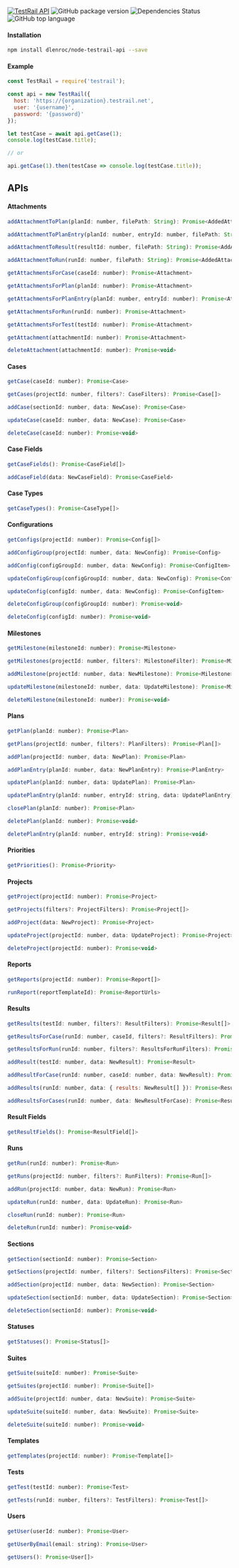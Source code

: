 [![TestRail API](https://img.shields.io/badge/TestRail%20API-v2-green.svg)](https://www.gurock.com/testrail/docs/api)
![GitHub package version](https://img.shields.io/github/package-json/v/dlenroc/node-testrail-api.svg)
![Dependencies Status](https://img.shields.io/david/dlenroc/node-testrail-api.svg)
![GitHub top language](https://img.shields.io/github/languages/top/dlenroc/node-testrail-api.svg)

#### Installation

```bash
npm install dlenroc/node-testrail-api --save
```

#### Example

```javascript
const TestRail = require('testrail');

const api = new TestRail({
  host: 'https://{organization}.testrail.net',
  user: '{username}',
  password: '{password}'
});

let testCase = await api.getCase(1);
console.log(testCase.title);

// or

api.getCase(1).then(testCase => console.log(testCase.title));
```

## APIs

#### Attachments

```javascript
addAttachmentToPlan(planId: number, filePath: String): Promise<AddedAttachment>
```

```javascript
addAttachmentToPlanEntry(planId: number, entryId: number, filePath: String): Promise<AddedAttachment>
```

```javascript
addAttachmentToResult(resultId: number, filePath: String): Promise<AddAttachment>
```

```javascript
addAttachmentToRun(runId: number, filePath: String): Promise<AddedAttachment>
```

```javascript
getAttachmentsForCase(caseId: number): Promise<Attachment>
```

```javascript
getAttachmentsForPlan(planId: number): Promise<Attachment>
```

```javascript
getAttachmentsForPlanEntry(planId: number, entryId: number): Promise<Attachment>
```

```javascript
getAttachmentsForRun(runId: number): Promise<Attachment>
```

```javascript
getAttachmentsForTest(testId: number): Promise<Attachment>
```

```javascript
getAttachment(attachmentId: number): Promise<Attachment>
```

```javascript
deleteAttachment(attachmentId: number): Promise<void>
```

#### Cases

```javascript
getCase(caseId: number): Promise<Case>
```

```javascript
getCases(projectId: number, filters?: CaseFilters): Promise<Case[]>
```

```javascript
addCase(sectionId: number, data: NewCase): Promise<Case>
```

```javascript
updateCase(caseId: number, data: NewCase): Promise<Case>
```

```javascript
deleteCase(caseId: number): Promise<void>
```

#### Case Fields

```javascript
getCaseFields(): Promise<CaseField[]>
```

```javascript
addCaseField(data: NewCaseField): Promise<CaseField>
```

#### Case Types

```javascript
getCaseTypes(): Promise<CaseType[]>
```

#### Configurations

```javascript
getConfigs(projectId: number): Promise<Config[]>
```

```javascript
addConfigGroup(projectId: number, data: NewConfig): Promise<Config>
```

```javascript
addConfig(configGroupId: number, data: NewConfig): Promise<ConfigItem>
```

```javascript
updateConfigGroup(configGroupId: number, data: NewConfig): Promise<Config>
```

```javascript
updateConfig(configId: number, data: NewConfig): Promise<ConfigItem>
```

```javascript
deleteConfigGroup(configGroupId: number): Promise<void>
```

```javascript
deleteConfig(configId: number): Promise<void>
```

#### Milestones

```javascript
getMilestone(milestoneId: number): Promise<Milestone>
```

```javascript
getMilestones(projectId: number, filters?: MilestoneFilter): Promise<Milestone[]>
```

```javascript
addMilestone(projectId: number, data: NewMilestone): Promise<Milestone>
```

```javascript
updateMilestone(milestoneId: number, data: UpdateMilestone): Promise<Milestone>
```

```javascript
deleteMilestone(milestoneId: number): Promise<void>
```

#### Plans

```javascript
getPlan(planId: number): Promise<Plan>
```

```javascript
getPlans(projectId: number, filters?: PlanFilters): Promise<Plan[]>
```

```javascript
addPlan(projectId: number, data: NewPlan): Promise<Plan>
```

```javascript
addPlanEntry(planId: number, data: NewPlanEntry): Promise<PlanEntry>
```

```javascript
updatePlan(planId: number, data: UpdatePlan): Promise<Plan>
```

```javascript
updatePlanEntry(planId: number, entryId: string, data: UpdatePlanEntry): Promise<PlanEntry>
```

```javascript
closePlan(planId: number): Promise<Plan>
```

```javascript
deletePlan(planId: number): Promise<void>
```

```javascript
deletePlanEntry(planId: number, entryId: string): Promise<void>
```

#### Priorities

```javascript
getPriorities(): Promise<Priority>
```

#### Projects

```javascript
getProject(projectId: number): Promise<Project>
```

```javascript
getProjects(filters?: ProjectFilters): Promise<Project[]>
```

```javascript
addProject(data: NewProject): Promise<Project>
```

```javascript
updateProject(projectId: number, data: UpdateProject): Promise<Project>
```

```javascript
deleteProject(projectId: number): Promise<void>
```

#### Reports

```javascript
getReports(projectId: number): Promise<Report[]>
```

```javascript
runReport(reportTemplateId): Promise<ReportUrls>
```

#### Results

```javascript
getResults(testId: number, filters?: ResultFilters): Promise<Result[]>
```

```javascript
getResultsForCase(runId: number, caseId, filters?: ResultFilters): Promise<Result[]>
```

```javascript
getResultsForRun(runId: number, filters?: ResultsForRunFilters): Promise<Result[]>
```

```javascript
addResult(testId: number, data: NewResult): Promise<Result>
```

```javascript
addResultForCase(runId: number, caseId: number, data: NewResult): Promise<Result>
```

```javascript
addResults(runId: number, data: { results: NewResult[] }): Promise<Result[]>
```

```javascript
addResultsForCases(runId: number, data: NewResultForCase): Promise<Result[]>
```

#### Result Fields

```javascript
getResultFields(): Promise<ResultField[]>
```

#### Runs

```javascript
getRun(runId: number): Promise<Run>
```

```javascript
getRuns(projectId: number, filters?: RunFilters): Promise<Run[]>
```

```javascript
addRun(projectId: number, data: NewRun): Promise<Run>
```

```javascript
updateRun(runId: number, data: UpdateRun): Promise<Run>
```

```javascript
closeRun(runId: number): Promise<Run>
```

```javascript
deleteRun(runId: number): Promise<void>
```

#### Sections

```javascript
getSection(sectionId: number): Promise<Section>
```

```javascript
getSections(projectId: number, filters?: SectionsFilters): Promise<Section[]>
```

```javascript
addSection(projectId: number, data: NewSection): Promise<Section>
```

```javascript
updateSection(sectionId: number, data: UpdateSection): Promise<Section>
```

```javascript
deleteSection(sectionId: number): Promise<void>
```

#### Statuses

```javascript
getStatuses(): Promise<Status[]>
```

#### Suites

```javascript
getSuite(suiteId: number): Promise<Suite>
```

```javascript
getSuites(projectId: number): Promise<Suite[]>
```

```javascript
addSuite(projectId: number, data: NewSuite): Promise<Suite>
```

```javascript
updateSuite(suiteId: number, data: NewSuite): Promise<Suite>
```

```javascript
deleteSuite(suiteId: number): Promise<void>
```

#### Templates

```javascript
getTemplates(projectId: number): Promise<Template[]>
```

#### Tests

```javascript
getTest(testId: number): Promise<Test>
```

```javascript
getTests(runId: number, filters?: TestFilters): Promise<Test[]>
```

#### Users

```javascript
getUser(userId: number): Promise<User>
```

```javascript
getUserByEmail(email: string): Promise<User>
```

```javascript
getUsers(): Promise<User[]>
```

